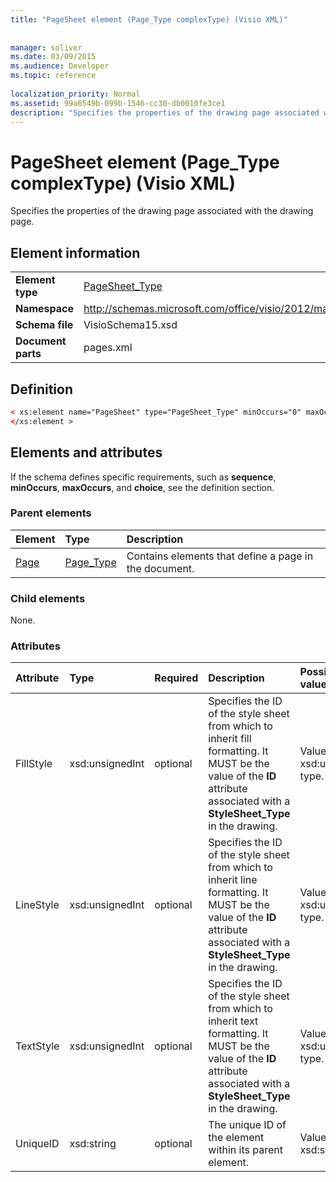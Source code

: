```yaml
---
title: "PageSheet element (Page_Type complexType) (Visio XML)"
 
 
manager: soliver
ms.date: 03/09/2015
ms.audience: Developer
ms.topic: reference
 
localization_priority: Normal
ms.assetid: 99a6549b-099b-1546-cc30-db0010fe3ce1
description: "Specifies the properties of the drawing page associated with the drawing page."
---
```


# PageSheet element (Page_Type complexType) (Visio XML)

Specifies the properties of the drawing page associated with the drawing page.
  
## Element information

|||
|:-----|:-----|
|**Element type** <br/> |[PageSheet_Type](pagesheet_type-complextypevisio-xml.md) <br/> |
|**Namespace** <br/> |http://schemas.microsoft.com/office/visio/2012/main  <br/> |
|**Schema file** <br/> |VisioSchema15.xsd  <br/> |
|**Document parts** <br/> |pages.xml  <br/> |
   
## Definition

```XML
< xs:element name="PageSheet" type="PageSheet_Type" minOccurs="0" maxOccurs="1" >
</xs:element > 
```

## Elements and attributes

If the schema defines specific requirements, such as **sequence**, **minOccurs**, **maxOccurs**, and **choice**, see the definition section. 
  
### Parent elements

|**Element**|**Type**|**Description**|
|:-----|:-----|:-----|
|[Page](page-element-pages_type-complextypevisio-xml.md) <br/> |[Page_Type](page_type-complextypevisio-xml.md) <br/> |Contains elements that define a page in the document.  <br/> |
   
### Child elements

None.
  
### Attributes

|**Attribute**|**Type**|**Required**|**Description**|**Possible values**|
|:-----|:-----|:-----|:-----|:-----|
|FillStyle  <br/> |xsd:unsignedInt  <br/> |optional  <br/> |Specifies the ID of the style sheet from which to inherit fill formatting. It MUST be the value of the **ID** attribute associated with a **StyleSheet_Type** in the drawing.  <br/> |Values of the xsd:unsignedInt type.  <br/> |
|LineStyle  <br/> |xsd:unsignedInt  <br/> |optional  <br/> |Specifies the ID of the style sheet from which to inherit line formatting. It MUST be the value of the **ID** attribute associated with a **StyleSheet_Type** in the drawing.  <br/> |Values of the xsd:unsignedInt type.  <br/> |
|TextStyle  <br/> |xsd:unsignedInt  <br/> |optional  <br/> |Specifies the ID of the style sheet from which to inherit text formatting. It MUST be the value of the **ID** attribute associated with a **StyleSheet_Type** in the drawing.  <br/> |Values of the xsd:unsignedInt type.  <br/> |
|UniqueID  <br/> |xsd:string  <br/> |optional  <br/> |The unique ID of the element within its parent element.  <br/> |Values of the xsd:string type.  <br/> |
   

